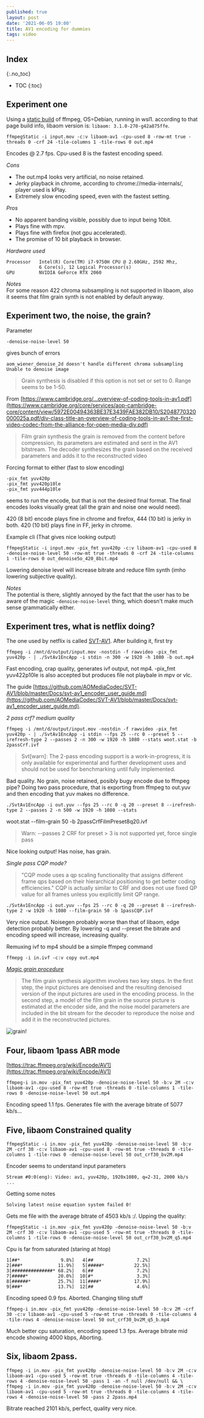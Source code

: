 ```yaml
---
published: true
layout: post
date: '2021-06-05 19:00'
title: AV1 encoding for dummies
tags: video 
---
```

## Index
{:.no_toc}

* TOC
{:toc}

## Experiment one

Using a [static build](https://johnvansickle.com/ffmpeg/) of ffmpeg, OS=Debian, running in wsl1. according to that page build info, libaom version is: `libaom: 3.1.0-270-g42a875ffe`.

    ffmpegStatic -i input.mov -c:v libaom-av1 -cpu-used 8 -row-mt true -threads 0 -crf 24 -tile-columns 1 -tile-rows 0 out.mp4

Encodes @ 2.7 fps. Cpu-used 8 is the fastest encoding speed. 

_Cons_  
- The out.mp4 looks very artificial, no noise retained. 
- Jerky playback in chrome, according to chrome://media-internals/, player used is kPlay.
- Extremely slow encoding speed, even with the fastest setting.

_Pros_  
- No apparent banding visible, possibly due to input being 10bit. 
- Plays fine with mpv. 
- Plays fine with firefox (not gpu accelerated).
- The promise of 10 bit playback in browser.

_Hardware used_ 

    Processor   Intel(R) Core(TM) i7-9750H CPU @ 2.60GHz, 2592 Mhz, 
                6 Core(s), 12 Logical Processor(s)
    GPU         NVIDIA GeForce RTX 2060

_Notes_  
For some reason 422 chroma subsampling is not supported in libaom, also it seems that film grain synth is not enabled by default anyway.

## Experiment two, the noise, the grain?

Parameter

    -denoise-noise-level 50

gives bunch of errors

    aom_wiener_denoise_2d doesn't handle different chroma subsampling
    Unable to denoise image

> Grain synthesis is disabled if this option is not set or set to 0.
Range seems to be 1-50.

From [https://www.cambridge.org/...overview-of-coding-tools-in-av1.pdf](https://www.cambridge.org/core/services/aop-cambridge-core/content/view/5972E00494363BE37E3439FAE382DB10/S2048770320000025a.pdf/div-class-title-an-overview-of-coding-tools-in-av1-the-first-video-codec-from-the-alliance-for-open-media-div.pdf)  
> Film grain synthesis
> the grain is removed from the content before compression, its parameters are estimated and sent in the AV1 bitstream. The decoder synthesizes the grain based on the received parameters and adds it to the reconstructed video

Forcing format to either (fast to slow encoding)

    -pix_fmt yuv420p
    -pix_fmt yuv420p10le 
    -pix_fmt yuv444p10le

seems to run the encode, but that is not the desired final format. The final encodes looks visually great (all the grain and noise one would need).

420 (8 bit) encode plays fine in chrome and firefox, 444 (10 bit) is jerky in both. 420 (10 bit) plays fine in FF, jerky in chrome.

Example cli (That gives nice looking output)

    ffmpegStatic -i input.mov -pix_fmt yuv420p -c:v libaom-av1 -cpu-used 8 -denoise-noise-level 50 -row-mt true -threads 0 -crf 24 -tile-columns 1 -tile-rows 0 out_denoise5o_420_8bit.mp4

Lowering denoise level will increase bitrate and reduce film synth (imho lowering subjective quality).

_Notes_  
The potential is there, slightly annoyed by the fact that the user has to be aware of the magic `-denoise-noise-level` thing, which doesn't make much sense grammatically either.

## Experiment tres, what is netflix doing?

The one used by netflix is called [SVT-AV1](https://github.com/AOMediaCodec/SVT-AV1). After building it, first try

    ffmpeg -i /mnt/d/output/input.mov -nostdin -f rawvideo -pix_fmt yuv420p - | ./SvtAv1EncApp -i stdin -n 300 -w 1920 -h 1080 -b out.mp4

Fast encoding, crap quality, generates ivf output, not mp4. -pix_fmt yuv422p10le is also accepted but produces file not playbale in mpv or vlc.

The guide [https://github.com/AOMediaCodec/SVT-AV1/blob/master/Docs/svt-av1_encoder_user_guide.md](https://github.com/AOMediaCodec/SVT-AV1/blob/master/Docs/svt-av1_encoder_user_guide.md).

_2 pass crf? medium quality_  

    ffmpeg -i /mnt/d/output/input.mov -nostdin -f rawvideo -pix_fmt yuv420p - | ./SvtAv1EncApp -i stdin --fps 25 --rc 0 --preset 5 --irefresh-type 2 --passes 2 -n 300 -w 1920 -h 1080 --stats woot.stat -b 2passCrf.ivf

> Svt[warn]: The 2-pass encoding support is a work-in-progress, it is only available for experimental and further development uses and should not be used for benchmarking until fully implemented.

Bad quality. No grain, noise retained, posibly bugy encode due to ffmpeg pipe? Doing two pass procedure, that is exporting from ffmpeg to out.yuv and then encoding that yuv makes no difference.

    ./SvtAv1EncApp -i out.yuv --fps 25 --rc 0 -q 20 --preset 8 --irefresh-type 2 --passes 2 -n 500 -w 1920 -h 1080 --stats
 woot.stat --film-grain 50 -b 2passCrfFilmPreset8q20.ivf

> Warn: --passes 2 CRF for preset > 3 is not supported yet, force single pass

Nice looking output! Has noise, has grain.

_Single pass CQP mode?_  

> "CQP mode uses a qp scaling functionality that assigns different frame qps based on their hierarchical positioning to get better coding efficiencies." CQP is actually similar to CRF and does not use fixed QP value for all frames unless you explicitly limit QP range.

    ./SvtAv1EncApp -i out.yuv --fps 25 --rc 0 -q 20 --preset 8 --irefresh-type 2 -w 1920 -h 1080 --film-grain 50 -b 1passCQP.ivf

Very nice output. Noisegen probably worse than that of libaom, edge detection probably better. By lowering -q and --preset the bitrate and encoding speed will increase, increasing quality.

Remuxing ivf to mp4 should be a simple ffmpeg command

    ffmepg -i in.ivf -c:v copy out.mp4

_[Magic grain procedure](https://github.com/AOMediaCodec/SVT-AV1/blob/master/Docs/Appendix-Film-Grain-Synthesis.md)_  

> The film grain synthesis algorithm involves two key steps. In the first step, the input pictures are denoised and the resulting denoised version of the input pictures are used in the encoding process. In the second step, a model of the film grain in the source picture is estimated at the encoder side, and the noise model parameters are included in the bit stream for the decoder to reproduce the noise and add it in the reconstructed pictures.

![grain!](https://raw.githubusercontent.com/AOMediaCodec/SVT-AV1/master/Docs/img/film_grain_fig1.png)

## Four, libaom 1pass ABR mode

[https://trac.ffmpeg.org/wiki/Encode/AV1](https://trac.ffmpeg.org/wiki/Encode/AV1)

    ffmpeg-i in.mov -pix_fmt yuv420p -denoise-noise-level 50 -b:v 2M -c:v libaom-av1 -cpu-used 8 -row-mt true -threads 0 -tile-columns 1 -tile-rows 0 -denoise-noise-level 50 out.mp4

Encoding speed 1.1 fps. Generates file with the average bitrate of 5077 kb/s...

## Five, libaom Constrained quality

    ffmpegStatic -i in.mov -pix_fmt yuv420p -denoise-noise-level 50 -b:v 2M -crf 30 -c:v libaom-av1 -cpu-used 8 -row-mt true -threads 0 -tile-columns 1 -tile-rows 0 -denoise-noise-level 50 out_crf30_bv2M.mp4

Encoder seems to understand input parameters

    Stream #0:0(eng): Video: av1, yuv420p, 1920x1080, q=2-31, 2000 kb/s ...

Getting some notes

    Solving latest noise equation system failed 0!

Gets me file with the average bitrate of 4503 kb/s :/. Upping the quality:

    ffmpegStatic -i in.mov -pix_fmt yuv420p -denoise-noise-level 50 -b:v 2M -crf 30 -c:v libaom-av1 -cpu-used 5 -row-mt true -threads 0 -tile-columns 1 -tile-rows 0 -denoise-noise-level 50 out_crf30_bv2M_q5.mp4

Cpu is far from saturated (staring at htop)

    1[##*               9.8%]   4[##                7.2%]     
    2[###*             11.9%]   5[#####*           22.5%]     
    3[###############* 68.2%]   6[##                7.2%]     
    7[#####*           20.0%]  10[#*                3.3%]
    8[######*          25.7%]  11[####*            17.9%]
    9[###*             13.7%]  12[##                4.6%]

Encoding speed 0.9 fps. Aborted. Changing tiling stuff

    ffmpeg-i in.mov -pix_fmt yuv420p -denoise-noise-level 50 -b:v 2M -crf 30 -c:v libaom-av1 -cpu-used 5 -row-mt true -threads 0 -tile-columns 4 -tile-rows 4 -denoise-noise-level 50 out_crf30_bv2M_q5_b.mp4

Much better cpu saturation, encoding speed 1.3 fps. Average bitrate mid encode showing 4000 kbps, Aborting.

## Six, libaom 2pass.

    ffmpeg -i in.mov -pix_fmt yuv420p -denoise-noise-level 50 -b:v 2M -c:v libaom-av1 -cpu-used 5 -row-mt true -threads 0 -tile-columns 4 -tile-rows 4 -denoise-noise-level 50 -pass 1 -an -f null /dev/null && \
    ffmpeg -i in.mov -pix_fmt yuv420p -denoise-noise-level 50 -b:v 2M -c:v libaom-av1 -cpu-used 5 -row-mt true -threads 0 -tile-columns 4 -tile-rows 4 -denoise-noise-level 50 -pass 2 2pass.mp4

Bitrate reached 2101 kb/s, perfect, quality very nice.